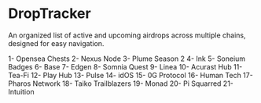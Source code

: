 # DropTracker
An organized list of active and upcoming airdrops across multiple chains, designed for easy navigation.

1- Opensea Chests
2- Nexus Node
3- Plume Season 2
4- Ink 
5- Soneium Badges
6- Base 
7- Edgen 
8- Somnia Quest
9- Linea
10- Acurast Hub
11- Tea-Fi
12- Play Hub
13- Pulse 
14- idOS
15- 0G Protocol
16- Human Tech
17- Pharos Network
18- Taiko Trailblazers
19- Monad
20- Pi Squarred
21- Intuition
